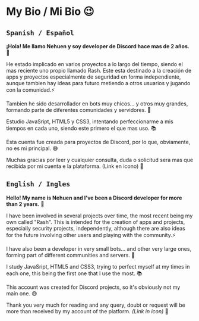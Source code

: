 # My Bio / Mi Bio 😉
## `Spanish / Español`
__¡Hola! Me llamo Nehuen y soy developer de Discord hace mas de 2 años.__ 🤖

He estado implicado en varios proyectos a lo largo del tiempo, siendo el mas reciente uno propio llamado Rash. Este esta destinado a la creación de apps y proyectos especialmente de seguridad en forma independiente, aunque tambien hay ideas para futuro metiendo a otros usuarios y jugando con la comunidad.⚡

Tambien he sido desarrollador en bots muy chicos... y otros muy grandes, formando parte de diferentes comunidades y servidores. 🚀

Estudio JavaSript, HTML5 y CSS3, intentando perfeccionarme a mis tiempos en cada uno, siendo este primero el que mas uso. 📚

Esta cuenta fue creada para proyectos de Discord, por lo que, obviamente, no es mi principal. 😅

Muchas gracias por leer y cualquier consulta, duda o solicitud sera mas que recibida por mi cuenta e la plataforma. (Link en icono) 🧩

## `English / Ingles`
__Hello! My name is Nehuen and I've been a Discord developer for more than 2 years.__ 🤖 

I have been involved in several projects over time, the most recent being my own called "Rash". This is intended for the creation of apps and projects, especially security projects, independently, although there are also ideas for the future involving other users and playing with the community.⚡

I have also been a developer in very small bots... and other very large ones, forming part of different communities and servers. 🚀

I study JavaSript, HTML5 and CSS3, trying to perfect myself at my times in each one, this being the first one that I use the most. 📚

This account was created for Discord projects, so it's obviously not my main one. 😅

Thank you very much for reading and any query, doubt or request will be more than received by my account of the platform. *(Link in icon)* 🧩

